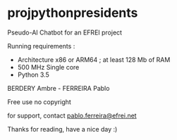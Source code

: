 # projpythonpresidents

Pseudo-AI Chatbot for an EFREI project

Running requirements :
- Architecture x86 or ARM64 ; at least 128 Mb of RAM
- 500 MHz Single core 
- Python 3.5

BERDERY Ambre - FERREIRA Pablo

Free use no copyright

for support, contact pablo.ferreira@efrei.net

Thanks for reading, have a nice day :)
